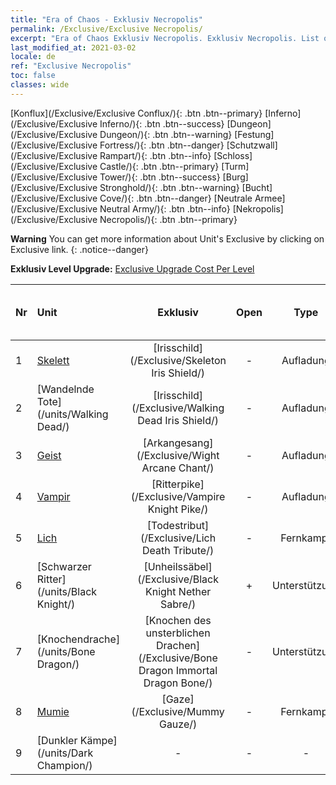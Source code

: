 ```yaml
---
title: "Era of Chaos - Exklusiv Necropolis"
permalink: /Exclusive/Exclusive Necropolis/
excerpt: "Era of Chaos Exklusiv Necropolis. Exklusiv Necropolis. List of Exklusiv Necropolis in Era of Chaos"
last_modified_at: 2021-03-02
locale: de
ref: "Exclusive Necropolis"
toc: false
classes: wide
---
```

 [Konflux](/Exclusive/Exclusive Conflux/){: .btn .btn--primary} [Inferno](/Exclusive/Exclusive Inferno/){: .btn .btn--success} [Dungeon](/Exclusive/Exclusive Dungeon/){: .btn .btn--warning} [Festung](/Exclusive/Exclusive Fortress/){: .btn .btn--danger} [Schutzwall](/Exclusive/Exclusive Rampart/){: .btn .btn--info} [Schloss](/Exclusive/Exclusive Castle/){: .btn .btn--primary} [Turm](/Exclusive/Exclusive Tower/){: .btn .btn--success} [Burg](/Exclusive/Exclusive Stronghold/){: .btn .btn--warning} [Bucht](/Exclusive/Exclusive Cove/){: .btn .btn--danger} [Neutrale Armee](/Exclusive/Exclusive Neutral Army/){: .btn .btn--info} [Nekropolis](/Exclusive/Exclusive Necropolis/){: .btn .btn--primary} 

**Warning** You can get more information about Unit's Exclusive by clicking on Exclusive link. 
{: .notice--danger}

 **Exklusiv Level Upgrade:** [Exclusive Upgrade Cost Per Level](/Exclusive/ExclusiveUpgradeCostPerLevel/)

  | Nr |         Unit        | Exklusiv | Open  |    Type   |  Item to Rank UP      |  Skin   |
  |:---|:--------------------|:-------------:|:-----:|:---------:|:---------------------:|:-------:|
  | 1  | [Skelett](/units/Skeleton/) | [Irisschild](/Exclusive/Skeleton Iris Shield/) | - | Aufladung | - | - |
  | 2  | [Wandelnde Tote](/units/Walking Dead/) | [Irisschild](/Exclusive/Walking Dead Iris Shield/) | - | Aufladung | - | - |
  | 3  | [Geist](/units/Wight/) | [Arkangesang](/Exclusive/Wight Arcane Chant/) | - | Aufladung | - | - |
  | 4  | [Vampir](/units/Vampire/) | [Ritterpike](/Exclusive/Vampire Knight Pike/) | - | Aufladung | - | - |
  | 5  | [Lich](/units/Lich/) | [Todestribut](/Exclusive/Lich Death Tribute/) | - | Fernkampf | - | - |
  | 6  | [Schwarzer Ritter](/units/Black Knight/) | [Unheilssäbel](/Exclusive/Black Knight Nether Sabre/) | + | Unterstützung | - | - |
  | 7  | [Knochendrache](/units/Bone Dragon/) | [Knochen des unsterblichen Drachen](/Exclusive/Bone Dragon Immortal Dragon Bone/) | - | Unterstützung | - | - |
  | 8  | [Mumie](/units/Mummy/) | [Gaze](/Exclusive/Mummy Gauze/) | - | Fernkampf | - | - |
  | 9  | [Dunkler Kämpe](/units/Dark Champion/) | - | - | - | none | none |
